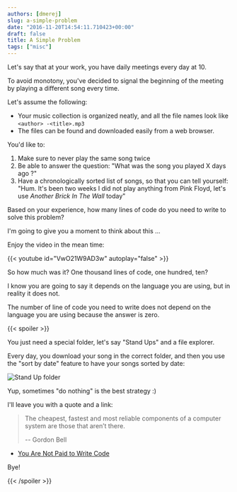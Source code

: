 ```yaml
---
authors: [dmerej]
slug: a-simple-problem
date: "2016-11-20T14:54:11.710423+00:00"
draft: false
title: A Simple Problem
tags: ["misc"]
---
```


Let's say that at your work, you have daily meetings every day at 10.

To avoid monotony, you've decided to signal the beginning of the meeting by
playing a different song every time.

Let's assume the following:

* Your music collection is organized neatly, and all the
  file names look like `<author> -<title>.mp3`
* The files can be found and downloaded easily from a web browser.

You'd like to:

1. Make sure to never play the same song twice
2. Be able to answer the question: "What was the song you played X days ago ?"
3. Have a chronologically sorted list of songs, so that you can tell yourself:
   "Hum. It's been two weeks I did not play anything from Pink Floyd, let's
   use _Another Brick In The Wall_ today"


Based on your experience, how many lines of code do you need to write to solve
this problem?

<!--more-->

I'm going to give you a moment to think about this ...

Enjoy the video in the mean time:

{{< youtube id="VwO21W9AD3w" autoplay="false" >}}

So how much was it? One thousand lines of code, one hundred, ten?

I know you are going to say it depends on the language you are using, but in
reality it does not.

The number of line of code you need to write does not depend on the language
you are using because the answer is zero.

{{< spoiler >}}

You just need a special folder, let's say "Stand Ups" and a file explorer.

Every day, you download your song in the correct folder, and then you use
the "sort by date" feature to have your songs sorted by date:

![Stand Up folder](/pics/standup-folder.png)


Yup, sometimes "do nothing" is the best strategy :)

I'll leave you with a quote and a link:

> The cheapest, fastest and most reliable components of a computer system are
> those that aren’t there.
>
>   -- Gordon Bell

* [You Are Not Paid to Write Code](
  http://bravenewgeek.com/you-are-not-paid-to-write-code/)

Bye!

{{< /spoiler >}}
